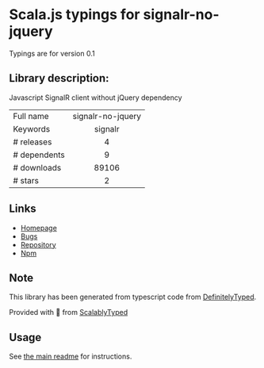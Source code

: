
# Scala.js typings for signalr-no-jquery

Typings are for version 0.1

## Library description:
Javascript SignalR client without jQuery dependency

|                    |                 |
| ------------------ | :-------------: |
| Full name          | signalr-no-jquery |
| Keywords           | signalr |
| # releases         | 4 |
| # dependents       | 9 |
| # downloads        | 89106 |
| # stars            | 2 |

## Links
- [Homepage](https://github.com/DVLP/signalr-no-jquery)
- [Bugs](https://github.com/DVLP/signalr-no-jquery/issues)
- [Repository](https://github.com/DVLP/signalr-no-jquery)
- [Npm](https://www.npmjs.com/package/signalr-no-jquery)
    


## Note
This library has been generated from typescript code from [DefinitelyTyped](https://definitelytyped.org).

Provided with :purple_heart: from [ScalablyTyped](https://github.com/oyvindberg/ScalablyTyped)

## Usage
See [the main readme](../../readme.md) for instructions.


